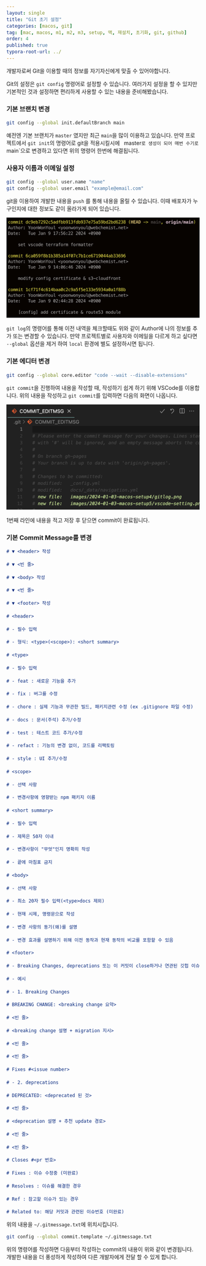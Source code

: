 ```yaml
---
layout: single
title: "Git 초기 설정"
categories: [macos, git]
tag: [mac, macos, m1, m2, m3, setup, 맥, 재설치, 초기화, git, github]
order: 4
published: true
typora-root-url: ../
---
```


개발자로써 Git을 이용할 때의 정보를 자기자신에게 맞출 수 있어야합니다.

Git의 설정은 `git config` 명령어로 설정할 수 있습니다. 여러가지 설정을 할 수 있지만 기본적인 것과 설정하면 편리하게 사용할 수 있는 내용을 준비해봤습니다.

### 기본 브랜치 변경

```bash
git config --global init.defaultBranch main
```

예전엔 기본 브랜치가 `master` 였지만 최근 `main`을 많이 이용하고 있습니다. 만약 프로젝트에서 `git init`의 명령어로 git을 적용시킬시에 ` `master`로 생성이 되어 매번 수기로 `main`으로 변경하고 있다면 위의 명령어 한번에 해결됩니다.

### 사용자 이름과 이메일 설정

```bash
git config --global user.name "name"
git config --global user.email "example@email.com"
```

git을 이용하여 개발한 내용을 `push` 를 통해 내용을 올릴 수 있습니다. 이때 배포자가 누구인지에 대한 정보도 같이 올라가게 되어 있습니다.

![gitlog](/images/2024-01-03-macos-setup4/gitlog.png)

`git log`의 명령어를 통해 이전 내역을 체크할때도 위와 같이 Author에 나의 정보를 추가 또는 변경할 수 있습니다. 만약 프로젝트별로 사용자와 이메일을 다르게 하고 싶다면 `--global` 옵션을 제거 하여 `local` 환경에 별도 설정하시면 됩니다.

### 기본 에디터 변경

```bash
git config --global core.editor "code --wait --disable-extensions"
```

`git commit`을 진행하여 내용을 작성할 때, 작성하기 쉽게 하기 위해 VSCode를 이용합니다. 위의 내용을 작성하고 `git commit`를 입력하면 다음의 화면이 나옵니다.

![gitcommit](/images/2024-01-03-macos-setup4/gitcommit.png)

1번째 라인에 내용을 적고 저장 후 닫으면 commit이 완료됩니다.

### 기본 Commit Message를 변경

```markdown
# ▼ <header> 작성

# ▼ <빈 줄>

# ▼ <body> 작성

# ▼ <빈 줄>

# ▼ <footer> 작성

# <header>

# - 필수 입력

# - 형식: <type>(<scope>): <short summary>

# <type>

# - 필수 입력

# - feat : 새로운 기능을 추가

# - fix : 버그를 수정

# - chore : 실제 기능과 무관한 빌드, 패키지관련 수정 (ex .gitignore 파일 수정)

# - docs : 문서(주석) 추가/수정

# - test : 테스트 코드 추가/수정

# - refact : 기능의 변경 없이, 코드를 리팩토링

# - style : UI 추가/수정

# <scope>

# - 선택 사항

# - 변경사항에 영향받는 npm 패키지 이름

# <short summary>

# - 필수 입력

# - 제목은 50자 이내

# - 변경사항이 "무엇"인지 명확히 작성

# - 끝에 마침표 금지

# <body>

# - 선택 사항

# - 최소 20자 필수 입력(<type>docs 제외)

# - 현재 시제, 명령문으로 작성

# - 변경 사항의 동기(왜)를 설명

# - 변경 효과를 설명하기 위해 이전 동작과 현재 동작의 비교를 포함할 수 있음

# <footer>

# - Breaking Changes, deprecations 또는 이 커밋이 close하거나 연관된 깃헙 이슈, 지라 티켓, 풀리퀘스트 포함

# - 예시

# - 1. Breaking Changes

# BREAKING CHANGE: <breaking change 요약>

# <빈 줄>

# <breaking change 설명 + migration 지시>

# <빈 줄>

# <빈 줄>

# Fixes #<issue number>

# - 2. deprecations

# DEPRECATED: <deprecated 된 것>

# <빈 줄>

# <deprecation 설명 + 추천 update 경로>

# <빈 줄>

# <빈 줄>

# Closes #<pr 번호>

# Fixes : 이슈 수정중 (미완료)

# Resolves : 이슈를 해결한 경우

# Ref : 참고할 이슈가 있는 경우

# Related to: 해당 커밋과 관련된 이슈번호 (미완료)
```

위의 내용을 `~/.gitmessage.txt`에 위치시킵니다.

```bash
git config --global commit.template ~/.gitmessage.txt
```

위의 명령어를 작성하면 다음부터 작성하는 commit의 내용이 위와 같이 변경됩니다. 개발한 내용을 더 풍성하게 작성하여 다른 개발자에게 전달 할 수 있게 합니다.
